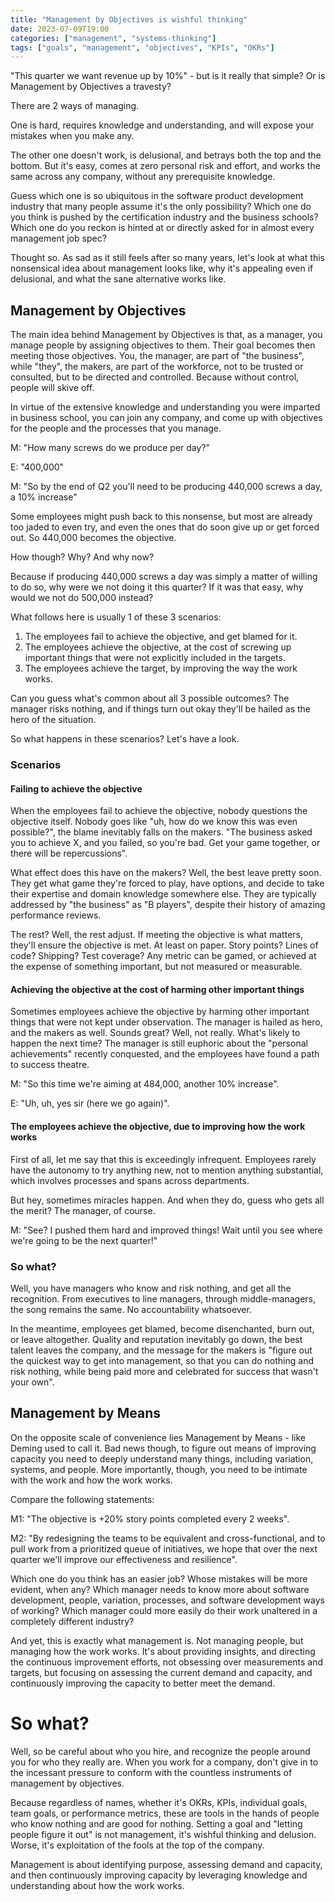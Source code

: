 ```yaml
---
title: "Management by Objectives is wishful thinking"
date: 2023-07-09T19:00
categories: ["management", "systems-thinking"]
tags: ["goals", "management", "objectives", "KPIs", "OKRs"]
---
```


"This quarter we want revenue up by 10%" - but is it really that simple? Or is Management by Objectives a travesty? 
<!--end_excerpt-->

There are 2 ways of managing.

One is hard, requires knowledge and understanding, and will expose your mistakes when you make any.

The other one doesn't work, is delusional, and betrays both the top and the bottom. But it's easy, comes at zero personal risk and effort, and works the same across any company, without any prerequisite knowledge.

Guess which one is so ubiquitous in the software product development industry that many people assume it's the only possibility? Which one do you think is pushed by the certification industry and the business schools? Which one do you reckon is hinted at or directly asked for in almost every management job spec?

Thought so. As sad as it still feels after so many years, let's look at what this nonsensical idea about management looks like, why it's appealing even if delusional, and what the sane alternative works like.

## Management by Objectives

The main idea behind Management by Objectives is that, as a manager, you manage people by assigning objectives to them. Their goal becomes then meeting those objectives. You, the manager, are part of "the business", while "they", the makers, are part of the workforce, not to be trusted or consulted, but to be directed and controlled. Because without control, people will skive off.

In virtue of the extensive knowledge and understanding you were imparted in business school, you can join any company, and come up with objectives for the people and the processes that you manage.

M: "How many screws do we produce per day?"

E: "400,000"

M: "So by the end of Q2 you'll need to be producing 440,000 screws a day, a 10% increase"

Some employees might push back to this nonsense, but most are already too jaded to even try, and even the ones that do soon give up or get forced out. So 440,000 becomes the objective.

How though? Why? And why now?

Because if producing 440,000 screws a day was simply a matter of willing to do so, why were we not doing it this quarter? If it was that easy, why would we not do 500,000 instead?

What follows here is usually 1 of these 3 scenarios:

1. The employees fail to achieve the objective, and get blamed for it.
2. The employees achieve the objective, at the cost of screwing up important things that were not explicitly included in the targets. 
3. The employees achieve the target, by improving the way the work works.

Can you guess what's common about all 3 possible outcomes? The manager risks nothing, and if things turn out okay they'll be hailed as the hero of the situation.

So what happens in these scenarios? Let's have a look.

### Scenarios

#### Failing to achieve the objective

When the employees fail to achieve the objective, nobody questions the objective itself. Nobody goes like "uh, how do we know this was even possible?", the blame inevitably falls on the makers. "The business asked you to achieve X, and you failed, so you're bad. Get your game together, or there will be repercussions".

What effect does this have on the makers? Well, the best leave pretty soon. They get what game they're forced to play, have options, and decide to take their expertise and domain knowledge somewhere else. They are typically addressed by "the business" as "B players", despite their history of amazing performance reviews.

The rest? Well, the rest adjust. If meeting the objective is what matters, they'll ensure the objective is met. At least on paper. Story points? Lines of code? Shipping? Test coverage? Any metric can be gamed, or achieved at the expense of something important, but not measured or measurable.

#### Achieving the objective at the cost of harming other important things

Sometimes employees achieve the objective by harming other important things that were not kept under observation. The manager is hailed as hero, and the makers as well. Sounds great? Well, not really. What's likely to happen the next time? The manager is still euphoric about the "personal achievements" recently conquested, and the employees have found a path to success theatre.

M: "So this time we're aiming at 484,000, another 10% increase".

E: "Uh, uh, yes sir (here we go again)".

#### The employees achieve the objective, due to improving how the work works

First of all, let me say that this is exceedingly infrequent. Employees rarely have the autonomy to try anything new, not to mention anything substantial, which involves processes and spans across departments.

But hey, sometimes miracles happen. And when they do, guess who gets all the merit? The manager, of course.

M: "See? I pushed them hard and improved things! Wait until you see where we're going to be the next quarter!"

### So what?

Well, you have managers who know and risk nothing, and get all the recognition. From executives to line managers, through middle-managers, the song remains the same. No accountability whatsoever. 

In the meantime, employees get blamed, become disenchanted, burn out, or leave altogether. Quality and reputation inevitably go down, the best talent leaves the company, and the message for the makers is "figure out the quickest way to get into management, so that you can do nothing and risk nothing, while being paid more and celebrated for success that wasn't your own".

## Management by Means

On the opposite scale of convenience lies Management by Means - like Deming used to call it. Bad news though, to figure out means of improving capacity you need to deeply understand many things, including variation, systems, and people. More importantly, though, you need to be intimate with the work and how the work works.

Compare the following statements:

M1: "The objective is +20% story points completed every 2 weeks".

M2: "By redesigning the teams to be equivalent and cross-functional, and to pull work from a prioritized queue of initiatives, we hope that over the next quarter we'll improve our effectiveness and resilience".

Which one do you think has an easier job? Whose mistakes will be more evident, when any? Which manager needs to know more about software development, people, variation, processes, and software development ways of working? Which manager could more easily do their work unaltered in a completely different industry?

And yet, this is exactly what management is. Not managing people, but managing how the work works. It's about providing insights, and directing the continuous improvement efforts, not obsessing over measurements and targets, but focusing on assessing the current demand and capacity, and continuously improving the capacity to better meet the demand.

# So what?

Well, so be careful about who you hire, and recognize the people around you for who they really are. When you work for a company, don't give in to the incessant pressure to conform with the countless instruments of management by objectives.

Because regardless of names, whether it's OKRs, KPIs, individual goals, team goals, or performance metrics, these are tools in the hands of people who know nothing and are good for nothing. Setting a goal and "letting people figure it out" is not management, it's wishful thinking and delusion. Worse, it's exploitation of the fools at the top of the company.

Management is about identifying purpose, assessing demand and capacity, and then continuously improving capacity by leveraging knowledge and understanding about how the work works.